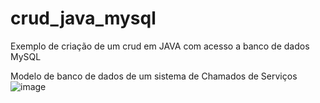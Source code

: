 # crud_java_mysql
Exemplo de criação de um crud em JAVA com acesso a banco de dados MySQL

Modelo de banco de dados de um sistema de Chamados de Serviços
![image](https://github.com/user-attachments/assets/b23371d8-120e-4a6f-a817-d4ff71fabd68)


